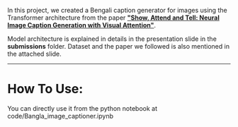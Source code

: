 In this project, we created a Bengali caption generator for images using the Transformer architecture from the paper __["Show, Attend and Tell: Neural Image Caption Generation with Visual Attention"](https://arxiv.org/abs/1502.03044)__. 

Model architecture is explained in details in the presentation slide in the **submissions** folder. Dataset and the paper we followed is also mentioned in the attached slide.
___
# How To Use:
You can directly use it from the python notebook at code/Bangla_image_captioner.ipynb
